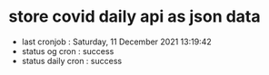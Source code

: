 # store covid daily api as json data

- last cronjob : Saturday, 11 December 2021 13:19:42
- status og cron : success
- status daily cron : success
      
      
